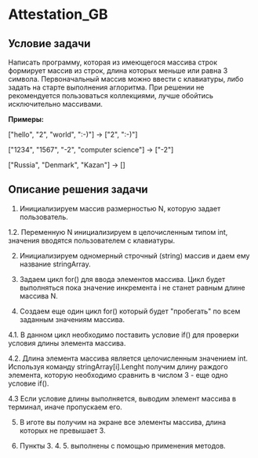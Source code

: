 # Attestation_GB

## Условие задачи

Написать программу, которая из имеющегося массива строк формирует массив из строк, длина которых меньше или равна 3 символа. Первоначальный массив можно ввести с клавиатуры, либо задать на старте выполнения аглоритма. При решении не рекомендуется пользоваться коллекциями, лучше обойтись исключительно массивами.

**Примеры:**

["hello", "2", "world", ":-)"] -> ["2", ":-)"]

["1234", "1567", "-2", "computer science"] -> ["-2"]

["Russia", "Denmark", "Kazan"] -> []

## Описание решения задачи

1. Инициализируем массив размерностью N, которую задает пользователь.

1.2.  Переменную N инициализируем в целочисленным типом int, значения вводятся пользователем с клавиатуры.

2. Инициализируем одномерный строчный (string) массив и даем ему название stringArray.

3. Задаем цикл for() для ввода элементов массива. Цикл будет выполняться пока значение инкремента i не станет равным длине массива N.

4. Создаем еще один цикл for() который будет "пробегать" по всем заданным значениям массива.

4.1. В данном цикл необходимо поставить условие if() для проверки условия длины элемента массива.

4.2. Длина элемента массива является целочисленным значением int. Используя команду stringArray[i].Lenght получим длину раждого элемента, которую необходимо сравнить в числом 3 - еще одно условие if().

4.3 Если условие длины выполняется, выводим элемент массива в терминал, иначе пропускаем его.

5. В иготе вы получим на экране все элементы массива, длина которых не превышает 3.

6. Пункты 3. 4. 5. выполнены с помощью применения методов.
